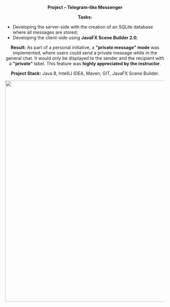 <p style="text-align: center;">
  <strong>Project – Telegram-like Messenger</strong>
</p>

<p style="text-align: center;">
  <strong>Tasks:</strong>
  <ul>
    <li>Developing the server-side with the creation of an SQLite database where all messages are stored;</li>
    <li>Developing the client-side using <strong>JavaFX Scene Builder 2.0</strong>;</li>
  </ul>
</p>

<p style="text-align: center;">
  <strong>Result:</strong> As part of a personal initiative, a <strong>"private message" mode</strong> was implemented, where users could send a private message while in the general chat. It would only be displayed to the sender and the recipient with a <strong>"private"</strong> label. This feature was <strong>highly appreciated by the instructor</strong>.
</p>

<p style="text-align: center;">
  <strong>Project Stack:</strong> Java 8, IntelliJ IDEA, Maven, GIT, JavaFX Scene Builder.
</p>

<p style="text-align: center;">
  <img src="https://github.com/user-attachments/assets/fd2ce2b5-be59-48cc-87ca-766c5fad5737" width="700"/>
</p>
